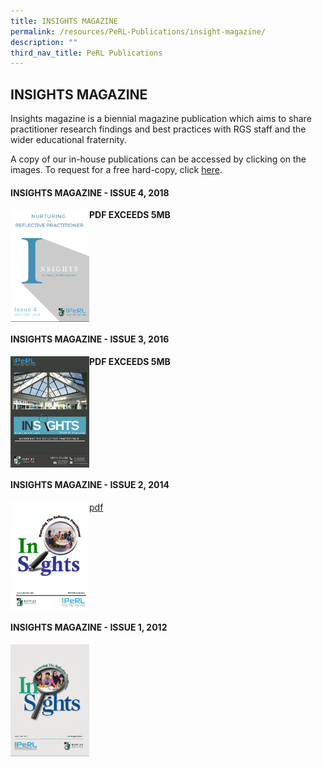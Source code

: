 ```yaml
---
title: INSIGHTS MAGAZINE
permalink: /resources/PeRL-Publications/insight-magazine/
description: ""
third_nav_title: PeRL Publications
---
```

## INSIGHTS MAGAZINE

Insights magazine is a biennial magazine publication which aims to share practitioner research findings and best practices with RGS staff and the wider educational fraternity.

A copy of our in-house publications can be accessed by clicking on the images. To request for a free hard-copy, click [here](https://goo.gl/forms/nY5iHzd0bqrIxGlH2).

#### INSIGHTS MAGAZINE - ISSUE 4, 2018

<p><a href="https://www.rgs.edu.sg/qql/slot/u554/Resources/Inhouse%20Publications/Insights%202018_final.pdf">
<img style="width:25%" align=left src="/images/Image_frontcover_Insights_vol4.png">
</a></p>

**PDF EXCEEDS 5MB**
<br clear=left>

#### INSIGHTS MAGAZINE - ISSUE 3, 2016

<p><a href="https://www.rgs.edu.sg/qql/slot/u554/Resources/Inhouse%20Publications/Full%20Draft%206%20-%20Insights_original_updated.pdf">
<img style="width:25%" align=left src="/images/Mag Cover_low res_website.png">
</a></p>

**PDF EXCEEDS 5MB**
<br clear=left>

#### INSIGHTS MAGAZINE - ISSUE 2, 2014

<p><a href="https://www.rgs.edu.sg/qql/slot/u554/Resources/Inhouse%20Publications/Full%20Draft%206%20-%20Insights_original_updated.pdf">
<img style="width:25%" align=left src="/images/image insights 2014.png">
</a></p>

[pdf](/files/INSIGHTS2_Publication_2014(Final)_vs3.pdf)
<br clear=left>

#### INSIGHTS MAGAZINE - ISSUE 1, 2012

<p><a href="https://www.rgs.edu.sg/qql/slot/u554/Resources/Inhouse%20Publications/Full%20Draft%206%20-%20Insights_original_updated.pdf">
<img style="width:25%" align=left src="/images/insights.png">
</a></p>